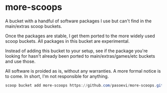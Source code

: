# more-scoops

A bucket with a handful of software packages I use but can't find in the main/extras scoop buckets. 

Once the packages are stable, I get them ported to the more widely used scoop buckets. All packages in this bucket are experimental. 

Instead of adding this bucket to your setup, see if the package you're looking for hasn't already been ported to main/extras/games/etc buckets and use those.

All software is proided as is, without any warranties. A more formal notice is to come. In short, I'm not responsible for anything.

```powershell
scoop bucket add more-scoops https://github.com/pasoevi/more-scoops.git
```
